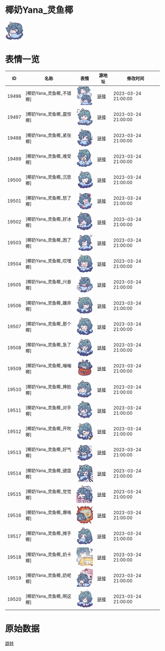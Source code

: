 # 椰奶Yana_灵鱼椰

<img src="./cover.png" height="60" alt="cover" />

# 表情一览

|ID|名称|表情|源地址|修改时间|
|----|----|----|----|----|
|19496|[椰奶Yana_灵鱼椰_不错椰]|<img src="./pic/019496_%5B椰奶Yana_灵鱼椰_不错椰%5D.png" height="60" alt="不错椰"/>|[链接](https://i0.hdslb.com/bfs/garb/c4c4267003e04e1d49fe509964dfe25d666b9f9a.png)|2023-03-24 21:00:00|
|19497|[椰奶Yana_灵鱼椰_震惊椰]|<img src="./pic/019497_%5B椰奶Yana_灵鱼椰_震惊椰%5D.png" height="60" alt="震惊椰"/>|[链接](https://i0.hdslb.com/bfs/garb/2c7ed5d2d9c607aa2a112aaacce591fd16f12bd2.png)|2023-03-24 21:00:00|
|19498|[椰奶Yana_灵鱼椰_紧张椰]|<img src="./pic/019498_%5B椰奶Yana_灵鱼椰_紧张椰%5D.png" height="60" alt="紧张椰"/>|[链接](https://i0.hdslb.com/bfs/garb/45706dfdf46c92b4c2a3f968767295e1a2b9c1f1.png)|2023-03-24 21:00:00|
|19499|[椰奶Yana_灵鱼椰_难受椰]|<img src="./pic/019499_%5B椰奶Yana_灵鱼椰_难受椰%5D.png" height="60" alt="难受椰"/>|[链接](https://i0.hdslb.com/bfs/garb/70aae2cbee1ca6d35b8e5bc15a4043dd3f5be3ad.png)|2023-03-24 21:00:00|
|19500|[椰奶Yana_灵鱼椰_沉思椰]|<img src="./pic/019500_%5B椰奶Yana_灵鱼椰_沉思椰%5D.png" height="60" alt="沉思椰"/>|[链接](https://i0.hdslb.com/bfs/garb/21d0d541dabee510db1fcb3d8c04a6b42a3ea308.png)|2023-03-24 21:00:00|
|19501|[椰奶Yana_灵鱼椰_怒了椰]|<img src="./pic/019501_%5B椰奶Yana_灵鱼椰_怒了椰%5D.png" height="60" alt="怒了椰"/>|[链接](https://i0.hdslb.com/bfs/garb/20be293b6a444606fd5f70d2610f195b9a55c5d8.png)|2023-03-24 21:00:00|
|19502|[椰奶Yana_灵鱼椰_好冰椰]|<img src="./pic/019502_%5B椰奶Yana_灵鱼椰_好冰椰%5D.png" height="60" alt="好冰椰"/>|[链接](https://i0.hdslb.com/bfs/garb/506f330280f6a1dcf343507605342bb672f9b59e.png)|2023-03-24 21:00:00|
|19503|[椰奶Yana_灵鱼椰_困了椰]|<img src="./pic/019503_%5B椰奶Yana_灵鱼椰_困了椰%5D.png" height="60" alt="困了椰"/>|[链接](https://i0.hdslb.com/bfs/garb/2bbd73ba5d317bac6334b3e3e9d1d861d89dbb28.png)|2023-03-24 21:00:00|
|19504|[椰奶Yana_灵鱼椰_哎嘿椰]|<img src="./pic/019504_%5B椰奶Yana_灵鱼椰_哎嘿椰%5D.png" height="60" alt="哎嘿椰"/>|[链接](https://i0.hdslb.com/bfs/garb/e19a60b2b7434542d6b9b2ab2cd15f0ede5a8748.png)|2023-03-24 21:00:00|
|19505|[椰奶Yana_灵鱼椰_兴奋椰]|<img src="./pic/019505_%5B椰奶Yana_灵鱼椰_兴奋椰%5D.png" height="60" alt="兴奋椰"/>|[链接](https://i0.hdslb.com/bfs/garb/dac8baf825cf7d898509c207fd37530e42428d4f.png)|2023-03-24 21:00:00|
|19506|[椰奶Yana_灵鱼椰_嫌弃椰]|<img src="./pic/019506_%5B椰奶Yana_灵鱼椰_嫌弃椰%5D.png" height="60" alt="嫌弃椰"/>|[链接](https://i0.hdslb.com/bfs/garb/d51000091e9bc2293cfd1c663de530420175c432.png)|2023-03-24 21:00:00|
|19507|[椰奶Yana_灵鱼椰_那个椰]|<img src="./pic/019507_%5B椰奶Yana_灵鱼椰_那个椰%5D.png" height="60" alt="那个椰"/>|[链接](https://i0.hdslb.com/bfs/garb/e6f1b1d0855376a4d612d37f8cf12365a0a9c3e2.png)|2023-03-24 21:00:00|
|19508|[椰奶Yana_灵鱼椰_急了椰]|<img src="./pic/019508_%5B椰奶Yana_灵鱼椰_急了椰%5D.png" height="60" alt="急了椰"/>|[链接](https://i0.hdslb.com/bfs/garb/797be42de316ddf77de3f935b62b2259fc1f97eb.png)|2023-03-24 21:00:00|
|19509|[椰奶Yana_灵鱼椰_嘣嘣椰]|<img src="./pic/019509_%5B椰奶Yana_灵鱼椰_嘣嘣椰%5D.png" height="60" alt="嘣嘣椰"/>|[链接](https://i0.hdslb.com/bfs/garb/dc2ec8e23a3d026b999c4899b564fcdc9b9005e2.png)|2023-03-24 21:00:00|
|19510|[椰奶Yana_灵鱼椰_捧脸椰]|<img src="./pic/019510_%5B椰奶Yana_灵鱼椰_捧脸椰%5D.png" height="60" alt="捧脸椰"/>|[链接](https://i0.hdslb.com/bfs/garb/b541ca877e97e5c9d66e5a857faf16b61457b8bd.png)|2023-03-24 21:00:00|
|19511|[椰奶Yana_灵鱼椰_对手椰]|<img src="./pic/019511_%5B椰奶Yana_灵鱼椰_对手椰%5D.png" height="60" alt="对手椰"/>|[链接](https://i0.hdslb.com/bfs/garb/7f0ad881096d6d4dc44a90ad239c0e0a9bcbad18.png)|2023-03-24 21:00:00|
|19512|[椰奶Yana_灵鱼椰_开吹椰]|<img src="./pic/019512_%5B椰奶Yana_灵鱼椰_开吹椰%5D.png" height="60" alt="开吹椰"/>|[链接](https://i0.hdslb.com/bfs/garb/51522271a5dfd4f22e99f59f813af00e4df57304.png)|2023-03-24 21:00:00|
|19513|[椰奶Yana_灵鱼椰_好气椰]|<img src="./pic/019513_%5B椰奶Yana_灵鱼椰_好气椰%5D.png" height="60" alt="好气椰"/>|[链接](https://i0.hdslb.com/bfs/garb/0495c0907cb392009077442404810be0dd7bbfa0.png)|2023-03-24 21:00:00|
|19514|[椰奶Yana_灵鱼椰_键盘椰]|<img src="./pic/019514_%5B椰奶Yana_灵鱼椰_键盘椰%5D.png" height="60" alt="键盘椰"/>|[链接](https://i0.hdslb.com/bfs/garb/e245a0263063b23890aac3c2114817242298c6e8.png)|2023-03-24 21:00:00|
|19515|[椰奶Yana_灵鱼椰_觉觉椰]|<img src="./pic/019515_%5B椰奶Yana_灵鱼椰_觉觉椰%5D.png" height="60" alt="觉觉椰"/>|[链接](https://i0.hdslb.com/bfs/garb/be54c8832f6ecdb5ed15d1de40132a94674078d3.png)|2023-03-24 21:00:00|
|19516|[椰奶Yana_灵鱼椰_爆咯椰]|<img src="./pic/019516_%5B椰奶Yana_灵鱼椰_爆咯椰%5D.png" height="60" alt="爆咯椰"/>|[链接](https://i0.hdslb.com/bfs/garb/293813cdbd75dfd10b3ad35b0a522f99d0cd1144.png)|2023-03-24 21:00:00|
|19517|[椰奶Yana_灵鱼椰_摊手椰]|<img src="./pic/019517_%5B椰奶Yana_灵鱼椰_摊手椰%5D.png" height="60" alt="摊手椰"/>|[链接](https://i0.hdslb.com/bfs/garb/2d0a1bb5eb73e8a97703e22c52daa2f8f1306180.png)|2023-03-24 21:00:00|
|19518|[椰奶Yana_灵鱼椰_奶卡椰]|<img src="./pic/019518_%5B椰奶Yana_灵鱼椰_奶卡椰%5D.png" height="60" alt="奶卡椰"/>|[链接](https://i0.hdslb.com/bfs/garb/c4fa6cc1c460aeac0efa8f24c2c387fd9329e761.png)|2023-03-24 21:00:00|
|19519|[椰奶Yana_灵鱼椰_奶呢椰]|<img src="./pic/019519_%5B椰奶Yana_灵鱼椰_奶呢椰%5D.png" height="60" alt="奶呢椰"/>|[链接](https://i0.hdslb.com/bfs/garb/02b3f5f2f455c9387d584d07fe8cd6fe0c7d4478.png)|2023-03-24 21:00:00|
|19520|[椰奶Yana_灵鱼椰_啊这椰]|<img src="./pic/019520_%5B椰奶Yana_灵鱼椰_啊这椰%5D.png" height="60" alt="啊这椰"/>|[链接](https://i0.hdslb.com/bfs/garb/57484aca0a440b461b2db40c4d615619fed1508b.png)|2023-03-24 21:00:00|

# 原始数据

[跳转](./raw.json)

